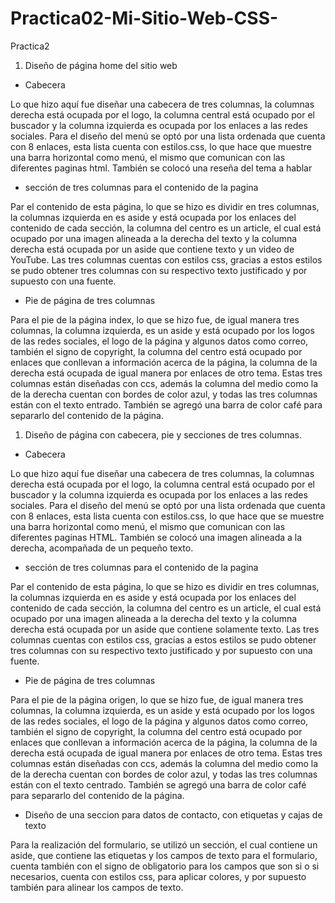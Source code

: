 # Practica02-Mi-Sitio-Web-CSS-
Practica2
1. Diseño de página home del sitio web

- Cabecera

Lo que hizo aquí fue diseñar una cabecera de tres columnas, la columnas derecha está ocupada por el logo, la columna central está ocupado por el buscador y la columna izquierda es ocupada por los enlaces a las redes sociales. Para el diseño del menú se optó por una lista ordenada que cuenta con 8 enlaces, esta lista cuenta con estilos.css, lo que hace que muestre una barra horizontal como menú, el mismo que comunican con las diferentes paginas html. También se colocó una reseña del tema a hablar

- sección de tres columnas para el contenido de la pagina

Par el contenido de esta página, lo que se hizo es dividir en tres columnas, la columnas izquierda en es aside y está ocupada por los enlaces del contenido de cada sección, la columna del centro es un article, el cual está ocupado por una imagen alineada a la derecha del texto y la columna derecha está ocupada por un aside que contiene texto y un video de YouTube. Las tres columnas cuentas con estilos css, gracias a estos estilos se pudo obtener tres columnas con su respectivo texto justificado y por supuesto con una fuente.

- Pie de página de tres columnas

Para el pie de la página index, lo que se hizo fue, de igual manera tres columnas, la columna izquierda, es un aside y está ocupado por los logos de las redes sociales, el logo de la página y algunos datos como correo, también el signo de copyright, la columna del centro está ocupado por enlaces que conllevan a información acerca de la página, la columna de la derecha está ocupada de igual manera por enlaces de otro tema. Estas tres columnas están diseñadas con ccs, además la columna del medio como la de la derecha cuentan con bordes de color azul, y todas las tres columnas están con el texto entrado. También se agregó una barra de color café para separarlo del contenido de la página.

1. Diseño de página con cabecera, pie y secciones de tres columnas.

- Cabecera

Lo que hizo aquí fue diseñar una cabecera de tres columnas, la columnas derecha está ocupada por el logo, la columna central está ocupado por el buscador y la columna izquierda es ocupada por los enlaces a las redes sociales. Para el diseño del menú se optó por una lista ordenada que cuenta con 8 enlaces, esta lista cuenta con estilos.css, lo que hace que se muestre una barra horizontal como menú, el mismo que comunican con las diferentes paginas HTML. También se colocó una imagen alineada a la derecha, acompañada de un pequeño texto.

- sección de tres columnas para el contenido de la pagina

Par el contenido de esta página, lo que se hizo es dividir en tres columnas, la columnas izquierda en es aside y está ocupada por los enlaces del contenido de cada sección, la columna del centro es un article, el cual está ocupado por una imagen alineada a la derecha del texto y la columna derecha está ocupada por un aside que contiene solamente texto. Las tres columnas cuentas con estilos css, gracias a estos estilos se pudo obtener tres columnas con su respectivo texto justificado y por supuesto con una fuente.

- Pie de página de tres columnas

Para el pie de la página origen, lo que se hizo fue, de igual manera tres columnas, la columna izquierda, es un aside y está ocupado por los logos de las redes sociales, el logo de la página y algunos datos como correo, también el signo de copyright, la columna del centro está ocupado por enlaces que conllevan a información acerca de la página, la columna de la derecha está ocupada de igual manera por enlaces de otro tema. Estas tres columnas están diseñadas con ccs, además la columna del medio como la de la derecha cuentan con bordes de color azul, y todas las tres columnas están con el texto centrado. También se agregó una barra de color café para separarlo del contenido de la página.

- Diseño de una seccion para datos de contacto, con etiquetas y cajas de texto

Para la realización del formulario, se utilizó un sección, el cual contiene un aside, que contiene las etiquetas y los campos de texto para el formulario, cuenta también con el signo de obligatorio para los campos que son si o si necesarios, cuenta con estilos css, para aplicar colores, y por supuesto también para alinear los campos de texto.
